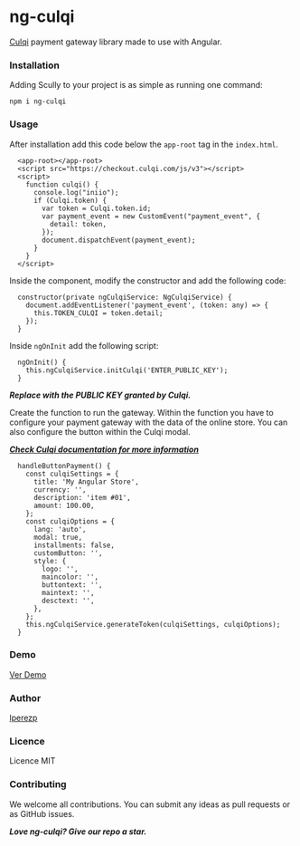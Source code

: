 # ng-culqi

[Culqi](https://culqi.com/) payment gateway library made to use with Angular.

### Installation

Adding Scully to your project is as simple as running one command:

```
npm i ng-culqi
```

### Usage

After installation add this code below the ``app-root`` tag in the ``index.html``.

```
  <app-root></app-root>
  <script src="https://checkout.culqi.com/js/v3"></script>
  <script>
    function culqi() {
      console.log("iniio");
      if (Culqi.token) {
        var token = Culqi.token.id;
        var payment_event = new CustomEvent("payment_event", {
          detail: token,
        });
        document.dispatchEvent(payment_event);
      }
    }
  </script>
```

Inside the component, modify the constructor and add the following code:

```
  constructor(private ngCulqiService: NgCulqiService) {
    document.addEventListener('payment_event', (token: any) => {
      this.TOKEN_CULQI = token.detail;
    });
  }

```

Inside ``ngOnInit`` add the following script:

```
  ngOnInit() {
    this.ngCulqiService.initCulqi('ENTER_PUBLIC_KEY');
  }
```

***Replace with the PUBLIC KEY granted by Culqi.***

Create the function to run the gateway. Within the function you have to configure your payment gateway with the data of the online store.
You can also configure the button within the Culqi modal.

***[Check Culqi documentation for more information](https://docs.culqi.com/#/pagos/inicio)***

```
  handleButtonPayment() {
    const culqiSettings = {
      title: 'My Angular Store',
      currency: '',
      description: 'item #01',
      amount: 100.00,
    };
    const culqiOptions = {
      lang: 'auto',
      modal: true,
      installments: false,
      customButton: '',
      style: {
        logo: '',
        maincolor: '',
        buttontext: '',
        maintext: '',
        desctext: '',
      },
    };
    this.ngCulqiService.generateToken(culqiSettings, culqiOptions);
  }
```

### Demo

[Ver Demo](https://github.com/lperezp/culqi-angular)

### Author

[lperezp](https://twitter.com/lperezp_pe)

### Licence

Licence MIT

### Contributing

We welcome all contributions. You can submit any ideas as pull requests or as GitHub issues.

***Love ng-culqi? Give our repo a star.***
